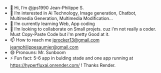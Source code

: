 - 👋 Hi, I’m @jps1990 Jean-Philippe S.
- 👀 I’m interested in Ai Technology, Image generation, Chatbot, Multimedia Generation, Multimedia Modification...
- 🌱 I’m currently learning Web, App coding 
- 💞️ I’m looking to collaborate on Small projets. cuz i'm not really a coder. Must Copy-Paste Code but i'm pretty Good at it.
- 📫 How to reach me jprocker13@gmail.com jeamphilippesaumier@gmail.com
- 😄 Pronouns: Mr. Sunboom
- ⚡ Fun fact: 5-6 app in bulding stade and one app running at https://hyperfluxai.onrender.com/ ! Thanks Render.

<!---
jps1990/jps1990 is a ✨ special ✨ repository because its `README.md` (this file) appears on your GitHub profile.
You can click the Preview link to take a look at your changes.
--->
